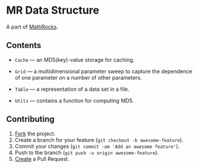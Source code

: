 # MR Data Structure

A part of [MathRocks](https://github.com/MathRocks/MathRocks).

## Contents

* `Cache` — an MD5(key)-value storage for caching.

* `Grid` — a multidimensional parameter sweep to capture the dependence of one
  parameter on a number of other parameters.

* `Table` — a representation of a data set in a file.

* `Utils` — contains a function for computing MD5.

## Contributing

1. [Fork](https://help.github.com/articles/fork-a-repo) the project.
2. Create a branch for your feature (`git checkout -b awesome-feature`).
3. Commit your changes (`git commit -am 'Add an awesome feature'`).
4. Push to the branch (`git push -u origin awesome-feature`).
5. [Create](https://help.github.com/articles/creating-a-pull-request)
   a Pull Request.
